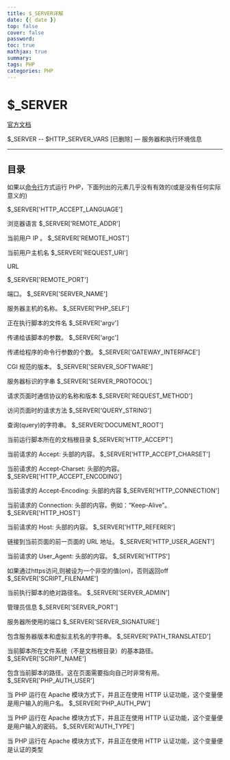 ```yaml
---
title: $_SERVER详解
date: {{ date }}
top: false
cover: false
password:
toc: true
mathjax: true
summary:
tags: PHP
categories: PHP
---
```


# $_SERVER

[官方文档](https://www.php.net/manual/zh/reserved.variables.server.php)

$_SERVER -- $HTTP_SERVER_VARS [已删除] — 服务器和执行环境信息

------

## 目录

如果以[命令行](https://www.php.net/manual/zh/features.commandline.php)方式运行 PHP，下面列出的元素几乎没有有效的(或是没有任何实际意义的)

$\_SERVER['HTTP_ACCEPT_LANGUAGE']

浏览器语言 
$\_SERVER['REMOTE_ADDR'] 

当前用户 IP 。 
$\_SERVER['REMOTE_HOST'] 

当前用户主机名 
$\_SERVER['REQUEST_URI'] 

URL

$\_SERVER['REMOTE_PORT'] 

端口。 
$\_SERVER['SERVER_NAME'] 

服务器主机的名称。 
$\_SERVER['PHP_SELF']

正在执行脚本的文件名 
$\_SERVER['argv']

传递给该脚本的参数。 
$\_SERVER['argc'] 

传递给程序的命令行参数的个数。 
$\_SERVER['GATEWAY_INTERFACE']

CGI 规范的版本。 
$\_SERVER['SERVER_SOFTWARE'] 

服务器标识的字串 
$\_SERVER['SERVER_PROTOCOL'] 

请求页面时通信协议的名称和版本 
$\_SERVER['REQUEST_METHOD']

访问页面时的请求方法 
$\_SERVER['QUERY_STRING'] 

查询(query)的字符串。 
$\_SERVER['DOCUMENT_ROOT'] 

当前运行脚本所在的文档根目录 
$\_SERVER['HTTP_ACCEPT'] 

当前请求的 Accept: 头部的内容。 
$\_SERVER['HTTP_ACCEPT_CHARSET'] 

当前请求的 Accept-Charset: 头部的内容。 
$\_SERVER['HTTP_ACCEPT_ENCODING'] 

当前请求的 Accept-Encoding: 头部的内容 
$\_SERVER['HTTP_CONNECTION'] 

当前请求的 Connection: 头部的内容。例如：“Keep-Alive”。 
$\_SERVER['HTTP_HOST'] 

当前请求的 Host: 头部的内容。 
$\_SERVER['HTTP_REFERER'] 

链接到当前页面的前一页面的 URL 地址。 
$\_SERVER['HTTP_USER_AGENT'] 

当前请求的 User_Agent: 头部的内容。 
$\_SERVER['HTTPS']

如果通过https访问,则被设为一个非空的值(on)，否则返回off 
$\_SERVER['SCRIPT_FILENAME'] 

当前执行脚本的绝对路径名。 
$\_SERVER['SERVER_ADMIN'] 

管理员信息 
$\_SERVER['SERVER_PORT'] 

服务器所使用的端口 
$\_SERVER['SERVER_SIGNATURE'] 

包含服务器版本和虚拟主机名的字符串。 
$\_SERVER['PATH_TRANSLATED'] 

当前脚本所在文件系统（不是文档根目录）的基本路径。 
$\_SERVER['SCRIPT_NAME'] 

包含当前脚本的路径。这在页面需要指向自己时非常有用。 
$\_SERVER['PHP_AUTH_USER'] 

当 PHP 运行在 Apache 模块方式下，并且正在使用 HTTP 认证功能，这个变量便是用户输入的用户名。 
$\_SERVER['PHP_AUTH_PW'] 

当 PHP 运行在 Apache 模块方式下，并且正在使用 HTTP 认证功能，这个变量便是用户输入的密码。 
$\_SERVER['AUTH_TYPE'] 

当 PHP 运行在 Apache 模块方式下，并且正在使用 HTTP 认证功能，这个变量便是认证的类型